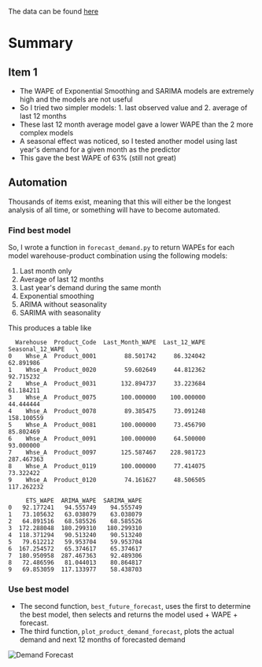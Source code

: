 The data can be found [here](https://www.kaggle.com/datasets/felixzhao/productdemandforecasting)

# Summary

## Item 1

* The WAPE of Exponential Smoothing and SARIMA models are extremely high and the models are not useful
* So I tried two simpler models: 1. last observed value and 2. average of last 12 months
* These last 12 month average model gave a lower WAPE than the 2 more complex models
* A seasonal effect was noticed, so I tested another model using last year's demand for a given month as the predictor
* This gave the best WAPE of 63% (still not great)

## Automation

Thousands of items exist, meaning that this will either be the longest analysis of all time, or something will have to become automated.

### Find best model

So, I wrote a function in `forecast_demand.py` to return WAPEs for each model warehouse-product combination using the following models:
  1. Last month only
  2. Average of last 12 months
  3. Last year's demand during the same month
  4. Exponential smoothing
  5. ARIMA without seasonality
  6. SARIMA with seasonality

This produces a table like

```
  Warehouse  Product_Code  Last_Month_WAPE  Last_12_WAPE  Seasonal_12_WAPE   \
0    Whse_A  Product_0001        88.501742     86.324042         62.891986   
1    Whse_A  Product_0020        59.602649     44.812362         92.715232   
2    Whse_A  Product_0031       132.894737     33.223684         61.184211   
3    Whse_A  Product_0075       100.000000    100.000000         44.444444   
4    Whse_A  Product_0078        89.385475     73.091248        158.100559   
5    Whse_A  Product_0081       100.000000     73.456790         85.802469   
6    Whse_A  Product_0091       100.000000     64.500000         93.000000   
7    Whse_A  Product_0097       125.587467    228.981723        287.467363   
8    Whse_A  Product_0119       100.000000     77.414075         73.322422   
9    Whse_A  Product_0120        74.161627     48.506505        117.262232 

     ETS_WAPE  ARIMA_WAPE  SARIMA_WAPE  
0   92.177241   94.555749    94.555749  
1   73.105632   63.038079    63.038079  
2   64.891516   68.585526    68.585526  
3  172.288048  180.299310   180.299310  
4  118.371294   90.513240    90.513240  
5   79.612212   59.953704    59.953704  
6  167.254572   65.374617    65.374617  
7  180.950958  287.467363    92.489306  
8   72.486596   81.044013    80.864817  
9   69.853059  117.133977    58.438703 
```

### Use best model

* The second function, `best_future_forecast`, uses the first to determine the best model, then selects and returns the model used + WAPE + forecast.
* The third function, `plot_product_demand_forecast`, plots the actual demand and next 12 months of forecasted demand

![Demand Forecast]([http://url/to/img.png](https://github.com/atamalu123/demand_forecasting/blob/main/best_model_plot.png))
